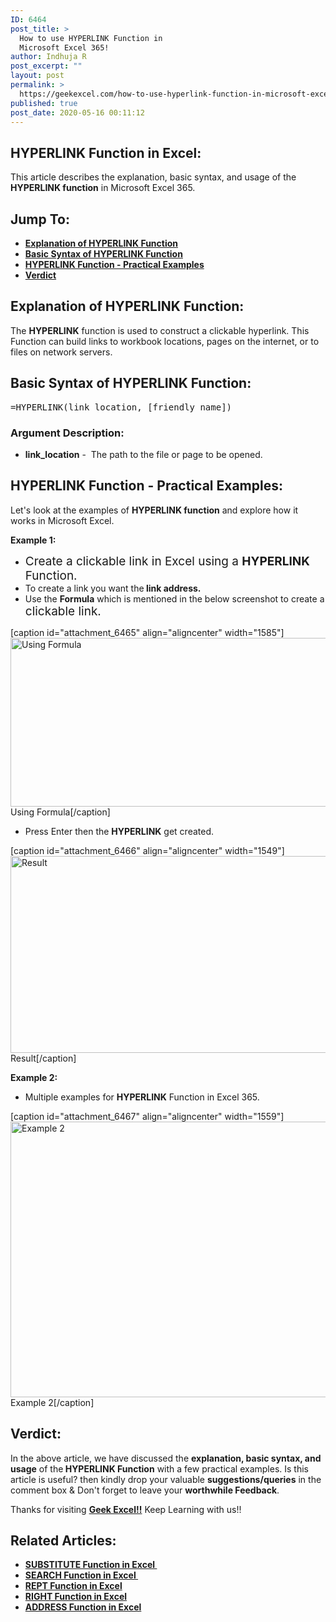 ```yaml
---
ID: 6464
post_title: >
  How to use HYPERLINK Function in
  Microsoft Excel 365!
author: Indhuja R
post_excerpt: ""
layout: post
permalink: >
  https://geekexcel.com/how-to-use-hyperlink-function-in-microsoft-excel-365/
published: true
post_date: 2020-05-16 00:11:12
---
```

<h2>HYPERLINK Function in Excel:</h2>
This article describes the explanation, basic syntax, and usage of the <strong>HYPERLINK function</strong> in Microsoft Excel 365.
<h2>Jump To:</h2>
<ul>
 	<li><a href="#1"><strong>Explanation of HYPERLINK Function</strong></a></li>
 	<li><a href="#2"><strong>Basic Syntax of HYPERLINK Function</strong></a></li>
 	<li><a href="#3"><strong>HYPERLINK Function - Practical Examples</strong></a></li>
 	<li><a href="#4"><strong>Verdict</strong></a></li>
</ul>
<h2 id="1"><strong>Explanation of HYPERLINK Function:</strong></h2>
The <strong>HYPERLINK</strong> function is used to construct a clickable hyperlink. This Function can build links to workbook locations, pages on the internet, or to files on network servers.
<h2 id="2"><strong>Basic Syntax of HYPERLINK Function:</strong></h2>
<pre>=HYPERLINK(link_location, [friendly_name])</pre>
<h3><strong>Argument Description:</strong></h3>
<ul>
 	<li><strong>link_location</strong> -  The path to the file or page to be opened.</li>
</ul>
<h2 id="3"><strong>HYPERLINK Function - Practical Examples:</strong></h2>
Let's look at the examples of <strong>HYPERLINK </strong><b>function</b> and explore how it works in Microsoft Excel.

<strong>Example 1: </strong>
<ul>
 	<li><span style="font-size: 19px;">Create a clickable link in Excel using a </span><strong style="font-size: 19px;">HYPERLINK</strong><span style="font-size: 19px;"> Function.</span></li>
 	<li>To create a link you want the<strong> link address.</strong></li>
 	<li>Use the <strong>Formula</strong> which is mentioned in the below screenshot to create a <span style="font-size: 19px;">clickable link.</span></li>
</ul>
[caption id="attachment_6465" align="aligncenter" width="1585"]<img class="wp-image-6465 size-full" src="https://geekexcel.com/wp-content/uploads/2020/05/Screenshot_1-16.png" alt="Using Formula" width="1585" height="270" /> Using Formula[/caption]
<ul>
 	<li>Press Enter then the <strong>HYPERLINK</strong> get created.</li>
</ul>
[caption id="attachment_6466" align="aligncenter" width="1549"]<img class="wp-image-6466 size-full" src="https://geekexcel.com/wp-content/uploads/2020/05/Screenshot_2-12.png" alt="Result" width="1549" height="315" /> Result[/caption]

<strong>Example 2:</strong>
<ul>
 	<li>Multiple examples for <strong>HYPERLINK</strong> Function in Excel 365.</li>
</ul>
[caption id="attachment_6467" align="aligncenter" width="1559"]<img class="wp-image-6467 size-full" src="https://geekexcel.com/wp-content/uploads/2020/05/Screenshot_3-14.png" alt="Example 2" width="1559" height="441" /> Example 2[/caption]
<h2 id="4"><strong>Verdict:</strong></h2>
In the above article, we have discussed the <strong>explanation, basic syntax, and usage</strong> of the<strong> HYPERLINK Function</strong> with a few practical examples. Is this article is useful? then kindly drop your valuable <strong>suggestions/queries</strong> in the comment box &amp; Don't forget to leave your <strong>worthwhile Feedback</strong>.

Thanks for visiting <strong><a href="https://geekexcel.com/">Geek Excel!!</a></strong> Keep Learning with us!!
<h2>Related Articles:</h2>
<ul>
 	<li><a href="https://geekexcel.com/how-to-use-substitute-function-in-microsoft-excel-2013/" rel="nofollow"><strong>SUBSTITUTE Function in Excel </strong></a></li>
 	<li><a href="https://geekexcel.com/use-search-function-in-microsoft-excel-2013-simple-methods/" rel="nofollow"><strong>SEARCH Function in Excel </strong></a></li>
 	<li><strong><a href="https://geekexcel.com/how-to-use-rept-function-in-microsoft-excel-2013/" rel="nofollow">REPT Function in Excel</a></strong></li>
 	<li><a href="https://geekexcel.com/how-to-use-right-function-in-microsoft-excel-365/" rel="nofollow"><strong>RIGHT Function in Excel</strong></a></li>
 	<li><a href="https://geekexcel.com/how-to-use-address-function-in-microsoft-excel-365/" rel="nofollow"><strong>ADDRESS Function in Excel</strong></a></li>
</ul>